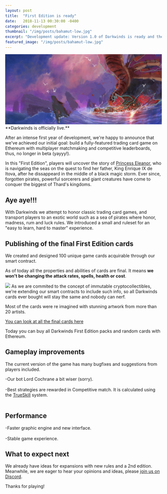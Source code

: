 ```yaml
---
layout: post
title:  "First Edition is ready"
date:   2018-11-13 00:30:00 -0400
categories: development
thumbnail: "/img/posts/bahamut-low.jpg"
excerpt: "Development update: Version 1.0 of Darkwinds is ready and the final 100 cards are live"
featured_image: "/img/posts/bahamut-low.jpg"
---
```

<img src="/img/posts/bahamut.jpg" class="post-big-image">
<br>
**Darkwinds is officially live.**

After an intense first year of development, we're happy to announce that we've achieved our initial goal: build a fully-featured trading card game on Ethereum with multiplayer matchmaking and competitive leaderboards, thus, no longer in beta (yayyy!).

In this "First Edition", players will uncover the story of [Princess Eleanor](https://playdarkwinds.com/lore/2018/10/12/princess-eleanor.html), who is navigating the seas on the quest to find her father, King Enrique IX de Itova, after he dissappeard in the middle of a black magic storm. Ever since, forgotten pirates, powerful sorcerers and giant creatures have come to conquer the biggest of Thard's kingdoms. 

## Aye aye!!!

With Darkwinds we attempt to honor classic trading card games, and transport players to an exotic world such as a sea of pirates where honor, madness, rum and luck rules. We introduced a small and ruleset for an "easy to learn, hard to master" experience.

## Publishing of the final First Edition cards

We created and designed 100 unique game cards acquirable through our smart contract.

As of today all the properties and abilities of cards are final. It means **we won't be changing the attack rates, spells, health or cost**. 

<img src="https://corsarium.playdarkwinds.com/img/cards/20.opt.png" class="post-float-left">
As we are commited to the concept of immutable cryptocollectibles, we're extending our smart contracts to include such info, so all Darkwinds cards ever bought will stay the same and nobody can nerf.

Most of the cards were re imagined with stunning artwork from more than 20 artists.

<a href="https://playdarkwinds.com/cards.html">You can look at all the final cards here</a>

Today you can buy all Darkwinds First Edition packs and random cards with Ethereum.

## Gameplay improvements

The current version of the game has many bugfixes and suggestions from players included.

-Our bot Lord Cochrane a bit wiser (sorry).<br><br>
-Best strategies are rewarded in Competitive match.  It is calculated using the [TrueSkill](https://www.microsoft.com/en-us/research/project/trueskill-ranking-system/) system.<br><br>


## Performance
-Faster graphic engine and new interface.<br><br>
-Stable game experience.

## What to expect next
We already have ideas for expansions with new rules and a 2nd edition. Meanwhile, we are eager to hear your opinions and ideas, please <a href="https://discord.gg/WwyCERC">join us on Discord</a>.

Thanks for playing!